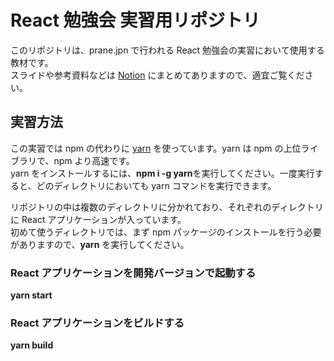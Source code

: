 # React 勉強会 実習用リポジトリ

このリポジトリは、prane.jpn で行われる React 勉強会の実習において使用する教材です。  
スライドや参考資料などは [Notion](https://www.notion.so/prane-React-435f6bd7c6b94c70a1b58a4d27e4d528) にまとめてありますので、適宜ご覧ください。

## 実習方法

この実習では npm の代わりに [yarn](https://classic.yarnpkg.com/ja/) を使っています。yarn は npm の上位ライブラリで、npm より高速です。  
yarn をインストールするには、**npm i -g yarn**を実行してください。一度実行すると、どのディレクトリにおいても yarn コマンドを実行できます。

リポジトリの中は複数のディレクトリに分かれており、それぞれのディレクトリに React アプリケーションが入っています。  
初めて使うディレクトリでは、まず npm パッケージのインストールを行う必要がありますので、**yarn** を実行してください。

### React アプリケーションを開発バージョンで起動する

**yarn start**

### React アプリケーションをビルドする

**yarn build**
